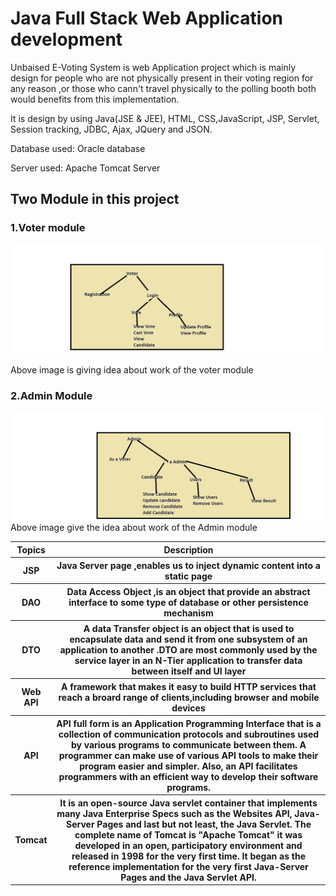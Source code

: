 <h1>Java Full Stack Web Application development</h1>
<p>Unbaised E-Voting System is web Application project which is mainly design for people who are not physically present in their voting region for any reason ,or those who cann't travel physically to the polling booth both would benefits from this implementation.</p>
<p>It is design by using Java(JSE & JEE), HTML, CSS,JavaScript, JSP, Servlet, Session tracking, JDBC, Ajax, JQuery and JSON.</p>
<p> Database used: Oracle database</p>
<p> Server used: Apache Tomcat Server</p>
<h2>Two Module in this project</h2>
<h3> 1.Voter module</h3>
<img src="https://github.com/BhanuTri/Unbaised-E-Voting-System/blob/main/Voter.jpg">
<p>Above image is giving idea about work of the voter module</p>
<h3>2.Admin Module</h3>
<img src="https://github.com/BhanuTri/Unbaised-E-Voting-System/blob/main/Admin.jpg" align="left">
<p>Above image give the idea about work of the Admin module</p>
<Table >
  <tr border=1>
    <th>Topics</th>
    <th>Description</th>
  </tr>
   <tr>
    <th>JSP</th>
    <th>Java Server page ,enables us to inject dynamic content into a static page</th>
  </tr>
   <tr>
    <th>DAO</th>
    <th>Data Access Object ,is an object that provide an abstract interface to some type of database or other persistence mechanism</th>
  </tr>
   <tr>
    <th>DTO</th>
    <th>A data Transfer object is an object that is used to encapsulate data and send it from one subsystem of an application to another .DTO are most commonly used by the service layer in an N-Tier application to transfer data between itself and UI layer</th>
  </tr>
   <tr>
    <th>Web API</th>
    <th>A framework that makes it easy to build HTTP services that reach a broard range of clients,including browser and mobile devices</th>
  </tr>
   <tr>
    <th>API</th>
    <th>API full form is an Application Programming Interface that is a collection of communication protocols and subroutines used by various programs to communicate between them. A programmer can make use of various API tools to make their program easier and simpler. Also, an API facilitates programmers with an efficient way to develop their software programs. </th>
  </tr>
   <tr>
    <th>Tomcat</th>
    <th>It is an open-source Java servlet container that implements many Java Enterprise Specs such as the Websites API, Java-Server Pages and last but not least, the Java Servlet. The complete name of Tomcat is "Apache Tomcat" it was developed in an open, participatory environment and released in 1998 for the very first time. It began as the reference implementation for the very first Java-Server Pages and the Java Servlet API. </th>
  </tr>
  
</Table>
